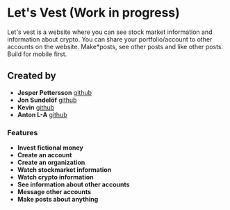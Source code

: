 # Let's Vest (Work in progress)

Let's vest is a website where you can see stock market information and information about crypto. You can share your portfolio/account to other accounts on the website. Make*posts, see other posts and like other posts. Build for mobile first.

## Created by

- **Jesper Pettersson** [github](https://github.com/Jesper-dev)
- **Jon Sundelöf** [github](https://github.com/jon-sundelof)
- **Kevin** [github](https://github.com/Jesper-dev)
- **Anton L-A** [github](https://github.com/xamnotna)

### Features

- **Invest fictional money**
- **Create an account**
- **Create an organization**
- **Watch stockmarket information**
- **Watch crypto information**
- **See information about other accounts**
- **Message other accounts**
- **Make posts about anything**
